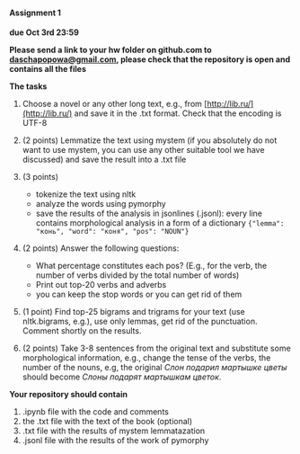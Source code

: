 #### Assignment 1 

**due Oct 3rd 23:59**

**Please send a link to your hw folder on github.com to daschapopowa@gmail.com, please check that the repository is open and contains all the files**

**The tasks**

1. Choose a novel or any other long text, e.g., from [http://lib.ru/](http://lib.ru/) and save it in the .txt format. Check that the encoding is UTF-8

2. (2 points) Lemmatize the text using mystem (if you absolutely do not want to use mystem, you can use any other suitable tool we have discussed) and save the result into a .txt file
      
3. (3 points)
    
    - tokenize the text using nltk
    - analyze the words using pymorphy
    - save the results of the analysis in jsonlines (.jsonl): every line contains morphological analysis in a form of a dictionary ```{"lemma": "конь", "word": "коня", "pos": "NOUN"}```

4. (2 points) Answer the following questions:
    
    - What percentage constitutes each pos? (E.g., for the verb, the number of verbs divided by the total number of words)
    - Print out top-20 verbs and adverbs
    - you can keep the stop words or you can get rid of them

5. (1 point) Find top-25 bigrams and trigrams for your text (use nltk.bigrams, e.g.), use only lemmas, get rid of the punctuation. Comment shortly on the results.

6. (2 points) Take 3-8 sentences from the original text and substitute some morphological information, e.g., change the tense of the verbs, the number of the nouns, e.g, the original *Слон подарил мартышке цветы* should become *Слоны подарят мартышкам цветок*.

**Your repository should contain**

1. .ipynb file with the code and comments
2. the .txt file with the text of the book (optional)
3. .txt file with the results of mystem lemmatazation 
4. .jsonl file with the results of the work of pymorphy


